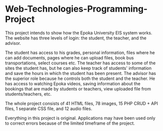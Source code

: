 # Web-Technologies-Programming-Project
This project intends to show how the Epoka University EIS system works.
The website has three levels of login: the student, the teacher, and the advisor.


The student has access to his grades, personal information, files where he can add documents, pages where he can upload files, book bus transportations, select courses etc.
The teacher has access to some of the sites the student has, but he can also keep track of students' information and save the hours in which the student has been present.
The advisor has the superior role because he controls both the student and the teacher. He has access to watching Epoka videos, saving information about the bookings that are made by students or teachers, view uploaded file from students/teachers, etc.

The whole project consists of 41 HTML files, 78 images, 15 PHP CRUD + API files, 1 separate CSS file, and 12 audio files.

Everything in this project is original. Applications may have been used only to correct errors because of the limited timeframe of the project.
